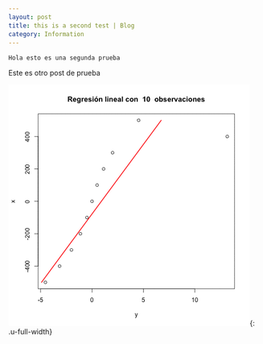 ```yaml
---
layout: post
title: this is a second test | Blog 
category: Information
---
```



```
Hola esto es una segunda prueba
```

Este es otro post de prueba

![Regresion logistica](https://raw.githubusercontent.com/WillArevalo/Intro-Machine-Learning/master/Apuntes%20Jupyter/regresion-lineal.gif){: .u-full-width}